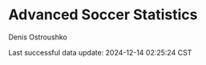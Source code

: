 # Advanced Soccer Statistics
Denis Ostroushko

<!-- gfm -->

Last successful data update: 2024-12-14 02:25:24 CST
